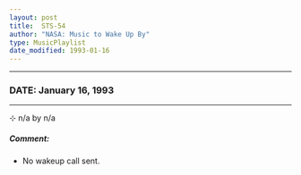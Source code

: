 ```yaml
---
layout: post
title:  STS-54
author: "NASA: Music to Wake Up By"
type: MusicPlaylist
date_modified: 1993-01-16
---
```


----
### DATE: January 16, 1993
----
⊹ n/a by n/a

##### Comment:
* No wakeup call sent.
